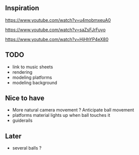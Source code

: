 ## Inspiration

https://www.youtube.com/watch?v=u4mobmxeuA0

https://www.youtube.com/watch?v=saZsFJrFuyo

https://www.youtube.com/watch?v=HjHhYP4eX80

## TODO

- link to music sheets
- rendering
- modeling platforms
- modeling background


## Nice to have

- More natural camera movement ? Anticipate ball movement
- platforms material lights up when ball touches it
- guiderails

## Later

- several balls ?